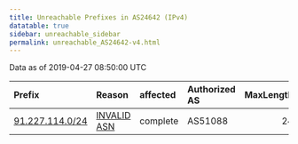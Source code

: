 ```yaml
---
title: Unreachable Prefixes in AS24642 (IPv4)
datatable: true
sidebar: unreachable_sidebar
permalink: unreachable_AS24642-v4.html
---
```


Data as of 2019-04-27 08:50:00 UTC


<div class="datatable-begin"></div>

| Prefix                                                   | Reason                                                                                                 | affected   | Authorized AS   |   MaxLength | Anchor                                         |   unreachable /24s |
|:---------------------------------------------------------|:-------------------------------------------------------------------------------------------------------|:-----------|:----------------|------------:|:-----------------------------------------------|-------------------:|
| [91.227.114.0/24](https://stat.ripe.net/91.227.114.0/24) | [INVALID ASN](https://rpki-validator.ripe.net/announcement-preview?asn=AS24642&prefix=91.227.114.0/24) | complete   | AS51088         |          24 | [RIPE](unreachable_RIPE_NCC_RPKI_Root-v4.html) |                  1 |

<div class="datatable-end"></div>